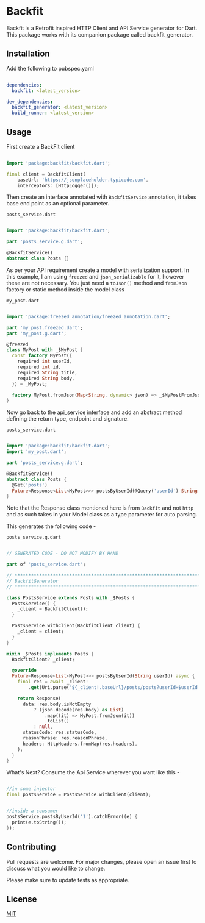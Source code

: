 # Backfit

Backfit is a Retrofit inspired HTTP Client and API Service generator for Dart. This package works with its companion package called backfit_generator.

## Installation

Add the following to pubspec.yaml

```yaml

dependencies:
  backfit: <latest_version>

dev_dependencies:
  backfit_generator: <latest_version>
  build_runner: <latest_version>

```

## Usage

First create a BackFit client 

```dart

import 'package:backfit/backfit.dart';

final client = BackfitClient(
    baseUrl: 'https://jsonplaceholder.typicode.com',
    interceptors: [HttpLogger()]);

```

Then create an interface annotated with `BackfitService` annotation, it takes base end point as an optional parameter.

`posts_service.dart`
```dart

import 'package:backfit/backfit.dart';

part 'posts_service.g.dart';

@BackfitService()
abstract class Posts {}

```

As per your API requirement create a model with serialization support. In this example, I am using `freezed` and `json_serializable` for it, however these are not necessary. You just need a `toJson()` method and `fromJson` factory or static method inside the model class

`my_post.dart`
```dart

import 'package:freezed_annotation/freezed_annotation.dart';

part 'my_post.freezed.dart';
part 'my_post.g.dart';

@freezed
class MyPost with _$MyPost {
  const factory MyPost({
    required int userId,
    required int id,
    required String title,
    required String body,
  }) = _MyPost;

  factory MyPost.fromJson(Map<String, dynamic> json) => _$MyPostFromJson(json);
}

```
Now go back to the api_service interface and add an abstract method defining the return type, endpoint and signature.

`posts_service.dart`
```dart

import 'package:backfit/backfit.dart';
import 'my_post.dart';

part 'posts_service.g.dart';

@BackfitService()
abstract class Posts {
  @Get('posts')
  Future<Response<List<MyPost>>> postsByUserId(@Query('userId') String userId); 
}

```
Note that the Response class mentioned here is from `Backfit` and not `http` and as such takes in your Model class as a type parameter for auto parsing.

This generates the following code -

`posts_service.g.dart`
```dart

// GENERATED CODE - DO NOT MODIFY BY HAND

part of 'posts_service.dart';

// **************************************************************************
// BackfitGenerator
// **************************************************************************

class PostsService extends Posts with _$Posts {
  PostsService() {
    _client = BackfitClient();
  }

  PostsService.withClient(BackfitClient client) {
    _client = client;
  }
}

mixin _$Posts implements Posts {
  BackfitClient? _client;

  @override
  Future<Response<List<MyPost>>> postsByUserId(String userId) async {
    final res = await _client!
        .get(Uri.parse('${_client!.baseUrl}/posts/posts?userId=$userId'));

    return Response(
      data: res.body.isNotEmpty
          ? (json.decode(res.body) as List)
              .map((it) => MyPost.fromJson(it))
              .toList()
          : null,
      statusCode: res.statusCode,
      reasonPhrase: res.reasonPhrase,
      headers: HttpHeaders.fromMap(res.headers),
    );
  }
}

```

What's Next? Consume the Api Service wherever you want like this -

```dart

//in some injector 
final postsService = PostsService.withClient(client);


//inside a consumer
postsService.postsByUserId('1').catchError((e) {
  print(e.toString());
});

```

## Contributing
Pull requests are welcome. For major changes, please open an issue first to discuss what you would like to change.

Please make sure to update tests as appropriate.

## License
[MIT](https://choosealicense.com/licenses/mit/)